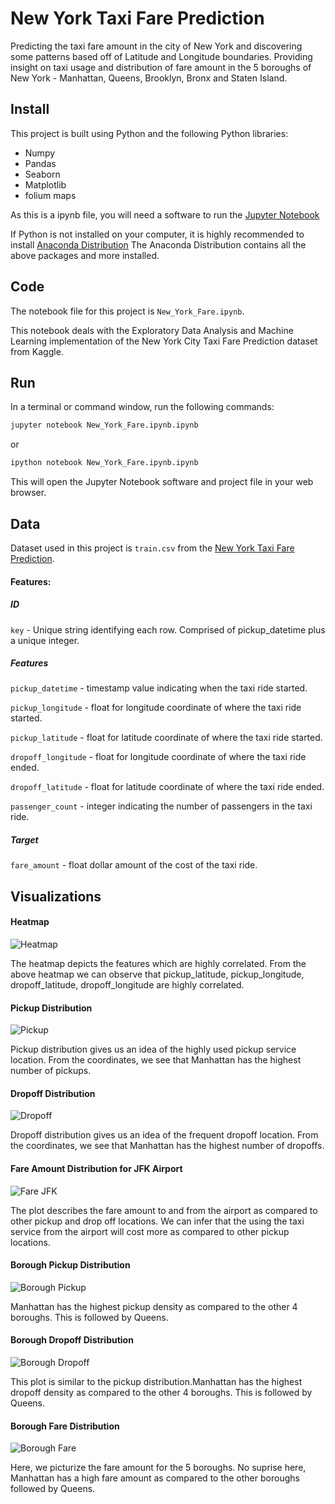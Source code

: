 # New York Taxi Fare Prediction
Predicting the taxi fare amount in the city of New York and discovering some patterns based off of Latitude and Longitude boundaries. Providing insight on taxi usage and distribution of fare amount in the 5 boroughs of New York - Manhattan, Queens, Brooklyn, Bronx and Staten Island.

## Install
This project is built using Python and the following Python libraries:
- Numpy
- Pandas
- Seaborn
- Matplotlib
- folium maps

As this is a ipynb file, you will need a software to run the [Jupyter Notebook](https://github.com/sriganeshlokesh/human_activity_recognition_lstm_keras/blob/master/HAR_LSTM.ipynb)

If Python is not installed on your computer, it is highly recommended to install [Anaconda Distribution](https://www.anaconda.com/distribution/)
The Anaconda Distribution contains all the above packages and more installed.

## Code

The notebook file for this project is `New_York_Fare.ipynb`. 

This notebook deals with the Exploratory Data Analysis and Machine Learning implementation of the New York City Taxi Fare Prediction dataset from Kaggle.

## Run

In a terminal or command window, run the following commands:
```python
jupyter notebook New_York_Fare.ipynb.ipynb
```
or

```python
ipython notebook New_York_Fare.ipynb.ipynb
```
This will open the Jupyter Notebook software and project file in your web browser.

## Data

Dataset used in this project is `train.csv` from the [New York Taxi Fare Prediction](https://www.kaggle.com/c/new-york-city-taxi-fare-prediction).


#### Features:

##### ID

`key` - Unique string identifying each row. Comprised of pickup_datetime plus a unique integer.

##### Features

`pickup_datetime` - timestamp value indicating when the taxi ride started.

`pickup_longitude` - float for longitude coordinate of where the taxi ride started.

`pickup_latitude` - float for latitude coordinate of where the taxi ride started.

`dropoff_longitude` - float for longitude coordinate of where the taxi ride ended.

`dropoff_latitude` - float for latitude coordinate of where the taxi ride ended.

`passenger_count` - integer indicating the number of passengers in the taxi ride.

##### Target

`fare_amount` - float dollar amount of the cost of the taxi ride.

## Visualizations

#### Heatmap

![Heatmap](https://github.com/sriganeshlokesh/new_york_taxi_fare_prediction/blob/master/img/Heatmap.png)

The heatmap depicts the features which are highly correlated. From the above heatmap we can observe that pickup_latitude, pickup_longitude, dropoff_latitude, dropoff_longitude are highly correlated.

#### Pickup Distribution

![Pickup](https://github.com/sriganeshlokesh/new_york_taxi_fare_prediction/blob/master/img/Pickup.png)

Pickup distribution gives us an idea of the highly used pickup service location. From the coordinates, we see that Manhattan has the highest number of pickups.

#### Dropoff Distribution 

![Dropoff](https://github.com/sriganeshlokesh/new_york_taxi_fare_prediction/blob/master/img/Dropoff.png)

Dropoff distribution gives us an idea of the frequent dropoff location. From the coordinates, we see that Manhattan has the highest number of dropoffs.

#### Fare Amount Distribution for JFK Airport

![Fare JFK](https://github.com/sriganeshlokesh/new_york_taxi_fare_prediction/blob/master/img/Distribution%20of%20Fare%20Amount.png)

The plot describes the fare amount to and from the airport as compared to other pickup and drop off locations. We can infer that the using the taxi service from the airport will cost more as compared to other pickup locations.

#### Borough Pickup Distribution

![Borough Pickup](https://github.com/sriganeshlokesh/new_york_taxi_fare_prediction/blob/master/img/Pickup%20Distribution.png)

Manhattan has the highest pickup density as compared to the other 4 boroughs. This is followed by Queens.

#### Borough Dropoff Distribution

![Borough Dropoff](https://github.com/sriganeshlokesh/new_york_taxi_fare_prediction/blob/master/img/Dropoff%20Distribution.png)

This plot is similar to the pickup distribution.Manhattan has the highest dropoff density as compared to the other 4 boroughs. This is followed by Queens.

#### Borough Fare Distribution

![Borough Fare](https://github.com/sriganeshlokesh/new_york_taxi_fare_prediction/blob/master/img/Borough%20Distribution.png)

Here, we picturize the fare amount for the 5 boroughs. No suprise here, Manhattan has a high fare amount as compared to the other boroughs followed by Queens.


